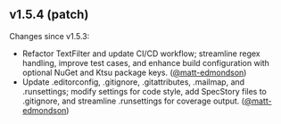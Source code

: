 ## v1.5.4 (patch)

Changes since v1.5.3:

- Refactor TextFilter and update CI/CD workflow; streamline regex handling, improve test cases, and enhance build configuration with optional NuGet and Ktsu package keys. ([@matt-edmondson](https://github.com/matt-edmondson))
- Update .editorconfig, .gitignore, .gitattributes, .mailmap, and .runsettings; modify settings for code style, add SpecStory files to .gitignore, and streamline .runsettings for coverage output. ([@matt-edmondson](https://github.com/matt-edmondson))
